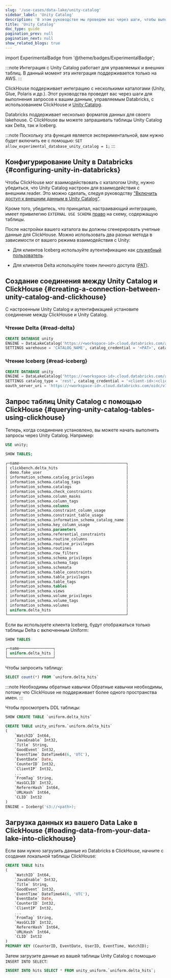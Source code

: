 ```yaml
---
slug: '/use-cases/data-lake/unity-catalog'
sidebar_label: 'Unity Catalog'
description: 'В этом руководстве мы проведем вас через шаги, чтобы выполнить запрос'
title: 'Unity Catalog'
doc_type: guide
pagination_prev: null
pagination_next: null
show_related_blogs: true
---
```

import ExperimentalBadge from '@theme/badges/ExperimentalBadge';

<ExperimentalBadge/>

:::note
Интеграция с Unity Catalog работает для управляемых и внешних таблиц.
В данный момент эта интеграция поддерживается только на AWS.
:::

ClickHouse поддерживает интеграцию с несколькими каталогами (Unity, Glue, Polaris и др.). Этот руководства проведет вас через шаги для выполнения запросов к вашим данным, управляемым Databricks, с использованием ClickHouse и [Unity Catalog](https://www.databricks.com/product/unity-catalog). 

Databricks поддерживает несколько форматов данных для своего lakehouse. С ClickHouse вы можете запрашивать таблицы Unity Catalog как Delta, так и Iceberg.

:::note
Поскольку эта функция является экспериментальной, вам нужно будет включить ее с помощью:
`SET allow_experimental_database_unity_catalog = 1;`
:::

## Конфигурирование Unity в Databricks {#configuring-unity-in-databricks}

Чтобы ClickHouse мог взаимодействовать с каталогом Unity, нужно убедиться, что Unity Catalog настроен для взаимодействия с внешним.reader. Это можно сделать, следуя руководству ["Включить доступ к внешним данным в Unity Catalog"](https://docs.databricks.com/aws/en/external-access/admin).

Кроме того, убедитесь, что принципал, настраивающий интеграцию, имеет привилегию `EXTERNAL USE SCHEMA` [право](https://docs.databricks.com/aws/en/external-access/admin#external-schema) на схему, содержащую таблицы.

После настройки вашего каталога вы должны сгенерировать учетные данные для ClickHouse. Можно использовать два разных метода в зависимости от вашего режима взаимодействия с Unity:

* Для клиентов Iceberg используйте аутентификацию как [служебный пользователь](https://docs.databricks.com/aws/en/dev-tools/auth/oauth-m2m).

* Для клиентов Delta используйте токен личного доступа ([PAT](https://docs.databricks.com/aws/en/dev-tools/auth/pat)).

## Создание соединения между Unity Catalog и ClickHouse {#creating-a-connection-between-unity-catalog-and-clickhouse}

С настроенным Unity Catalog и аутентификацией установите соединение между ClickHouse и Unity Catalog.

### Чтение Delta {#read-delta}

```sql
CREATE DATABASE unity
ENGINE = DataLakeCatalog('https://<workspace-id>.cloud.databricks.com/api/2.1/unity-catalog')
SETTINGS warehouse = 'CATALOG_NAME', catalog_credential = '<PAT>', catalog_type = 'unity'
```

### Чтение Iceberg {#read-iceberg}

```sql
CREATE DATABASE unity
ENGINE = DataLakeCatalog('https://<workspace-id>.cloud.databricks.com/api/2.1/unity-catalog/iceberg')
SETTINGS catalog_type = 'rest', catalog_credential = '<client-id>:<client-secret>', warehouse = 'workspace', 
oauth_server_uri = 'https://<workspace-id>.cloud.databricks.com/oidc/v1/token', auth_scope = 'all-apis,sql'
```

## Запрос таблиц Unity Catalog с помощью ClickHouse {#querying-unity-catalog-tables-using-clickhouse}

Теперь, когда соединение установлено, вы можете начать выполнять запросы через Unity Catalog. Например:

```sql
USE unity;

SHOW TABLES;

┌─name───────────────────────────────────────────────┐
│ clickbench.delta_hits                              │
│ demo.fake_user                                     │
│ information_schema.catalog_privileges              │
│ information_schema.catalog_tags                    │
│ information_schema.catalogs                        │
│ information_schema.check_constraints               │
│ information_schema.column_masks                    │
│ information_schema.column_tags                     │
│ information_schema.columns                         │
│ information_schema.constraint_column_usage         │
│ information_schema.constraint_table_usage          │
│ information_schema.information_schema_catalog_name │
│ information_schema.key_column_usage                │
│ information_schema.parameters                      │
│ information_schema.referential_constraints         │
│ information_schema.routine_columns                 │
│ information_schema.routine_privileges              │
│ information_schema.routines                        │
│ information_schema.row_filters                     │
│ information_schema.schema_privileges               │
│ information_schema.schema_tags                     │
│ information_schema.schemata                        │
│ information_schema.table_constraints               │
│ information_schema.table_privileges                │
│ information_schema.table_tags                      │
│ information_schema.tables                          │
│ information_schema.views                           │
│ information_schema.volume_privileges               │
│ information_schema.volume_tags                     │
│ information_schema.volumes                         │
│ uniform.delta_hits                                 │
└────────────────────────────────────────────────────┘
```

Если вы используете клиента Iceberg, будут отображаться только таблицы Delta с включенным Uniform:

```sql
SHOW TABLES

┌─name───────────────┐
│ uniform.delta_hits │
└────────────────────┘
```

Чтобы запросить таблицу:

```sql
SELECT count(*) FROM `uniform.delta_hits`
```

:::note Необходимы обратные кавычки
Обратные кавычки необходимы, потому что ClickHouse не поддерживает более одного пространства имен.
:::

Чтобы просмотреть DDL таблицы:

```sql
SHOW CREATE TABLE `uniform.delta_hits`

CREATE TABLE unity_uniform.`uniform.delta_hits`
(
    `WatchID` Int64,
    `JavaEnable` Int32,
    `Title` String,
    `GoodEvent` Int32,
    `EventTime` DateTime64(6, 'UTC'),
    `EventDate` Date,
    `CounterID` Int32,
    `ClientIP` Int32,
    ...
    `FromTag` String,
    `HasGCLID` Int32,
    `RefererHash` Int64,
    `URLHash` Int64,
    `CLID` Int32
)
ENGINE = Iceberg('s3://<path>);

```

## Загрузка данных из вашего Data Lake в ClickHouse {#loading-data-from-your-data-lake-into-clickhouse}

Если вам нужно загрузить данные из Databricks в ClickHouse, начните с создания локальной таблицы ClickHouse:

```sql
CREATE TABLE hits
(
    `WatchID` Int64,
    `JavaEnable` Int32,
    `Title` String,
    `GoodEvent` Int32,
    `EventTime` DateTime64(6, 'UTC'),
    `EventDate` Date,
    `CounterID` Int32,
    `ClientIP` Int32,
    ...
    `FromTag` String,
    `HasGCLID` Int32,
    `RefererHash` Int64,
    `URLHash` Int64,
    `CLID` Int32
)
PRIMARY KEY (CounterID, EventDate, UserID, EventTime, WatchID);
```

Затем загрузите данные из вашей таблицы Unity Catalog с помощью `INSERT INTO SELECT`:

```sql
INSERT INTO hits SELECT * FROM unity_uniform.`uniform.delta_hits`;
```
